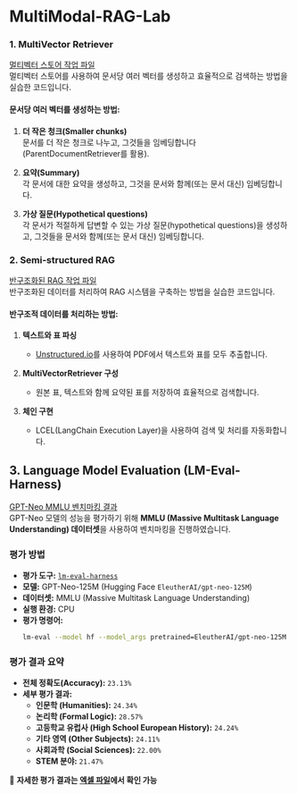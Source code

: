 # MultiModal-RAG-Lab

### 1. MultiVector Retriever

[멀티벡터 스토어 작업 파일](notebooks/multivector_retriever.ipynb)  
멀티벡터 스토어를 사용하여 문서당 여러 벡터를 생성하고 효율적으로 검색하는 방법을 실습한 코드입니다.

#### 문서당 여러 벡터를 생성하는 방법:

1. **더 작은 청크(Smaller chunks)**  
   문서를 더 작은 청크로 나누고, 그것들을 임베딩합니다 (ParentDocumentRetriever를 활용).

2. **요약(Summary)**  
   각 문서에 대한 요약을 생성하고, 그것을 문서와 함께(또는 문서 대신) 임베딩합니다.

3. **가상 질문(Hypothetical questions)**  
   각 문서가 적절하게 답변할 수 있는 가상 질문(hypothetical questions)을 생성하고, 그것들을 문서와 함께(또는 문서 대신) 임베딩합니다.

### 2. Semi-structured RAG

[반구조화된 RAG 작업 파일](notebooks/semi_structed_RAG.ipynb)  
반구조화된 데이터를 처리하여 RAG 시스템을 구축하는 방법을 실습한 코드입니다.

#### 반구조적 데이터를 처리하는 방법:

1. **텍스트와 표 파싱**

   - [Unstructured.io](https://unstructured.io/)를 사용하여 PDF에서 텍스트와 표를 모두 추출합니다.

2. **MultiVectorRetriever 구성**

   - 원본 표, 텍스트와 함께 요약된 표를 저장하여 효율적으로 검색합니다.

3. **체인 구현**
   - LCEL(LangChain Execution Layer)을 사용하여 검색 및 처리를 자동화합니다.

## **3. Language Model Evaluation (LM-Eval-Harness)**
[GPT-Neo MMLU 벤치마킹 결과](evaluation/excel/EleutherAI__gpt-neo-125M/output.xlsx)  
GPT-Neo 모델의 성능을 평가하기 위해 **MMLU (Massive Multitask Language Understanding) 데이터셋**을 사용하여 벤치마킹을 진행하였습니다.

### **평가 방법**
- **평가 도구:** [`lm-eval-harness`](https://github.com/EleutherAI/lm-evaluation-harness)  
- **모델:** GPT-Neo-125M (Hugging Face `EleutherAI/gpt-neo-125M`)  
- **데이터셋:** MMLU (Massive Multitask Language Understanding)  
- **실행 환경:** CPU  
- **평가 명령어:**
  ```bash
  lm-eval --model hf --model_args pretrained=EleutherAI/gpt-neo-125M --tasks mmlu --device cpu --output_path evaluation/lm_eval_harness/EleutherAI__gpt-neo-125M/results.json
  ```

### **평가 결과 요약**
- **전체 정확도(Accuracy):** `23.13%`
- **세부 평가 결과:**  
  - **인문학 (Humanities):** `24.34%`
  - **논리학 (Formal Logic):** `28.57%`
  - **고등학교 유럽사 (High School European History):** `24.24%`
  - **기타 영역 (Other Subjects):** `24.11%`
  - **사회과학 (Social Sciences):** `22.00%`
  - **STEM 분야:** `21.47%`

📄 **자세한 평가 결과는 [엑셀 파일](evaluation/excel/EleutherAI__gpt-neo-125M/output.xlsx)에서 확인 가능**  
